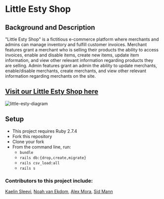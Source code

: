 # Little Esty Shop

## Background and Description

"Little Esty Shop" is a fictitious e-commerce platform where merchants and admins can manage inventory and fulfill customer invoices. Merchant features grant a merchant who is selling their products the ability to access invoices, enable and disable items, create new items, update item information, and view other relevant information regarding products they are selling. Admin features grant an admin the ability to update merchants, enable/disable merchants, create merchants, and view other relevant information regarding merchants on the site.

## [Visit our Little Esty Shop here](https://thawing-bayou-51893.herokuapp.com/)

![little-esty-diagram](https://user-images.githubusercontent.com/99758586/191274385-06448af5-b114-4c5b-8e17-bfb8cf5efabb.png)


## Setup
* This project requires Ruby 2.7.4
* Fork this repository
* Clone your fork
* From the command line, run:
    * `bundle`
    * `rails db:{drop,create,migrate}`
    * `rails csv_load:all`
    * `rails s`
    
### Contributors to this project include:
[Kaelin Sleevi](https://github.com/KaelinSleevi), [Noah van Ekdom](https://github.com/noahvanekdom), [Alex Mora](https://github.com/AlexMR-93), [Sid Mann](https://github.com/sjmann2)
